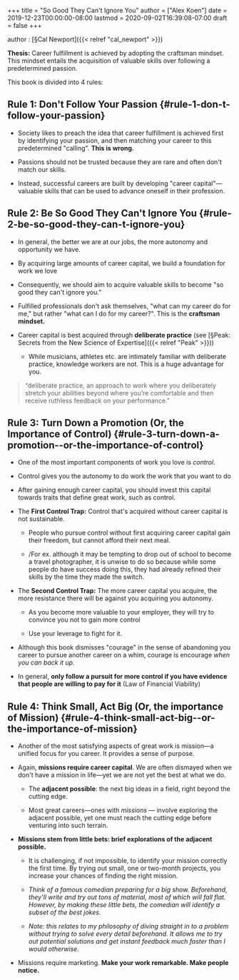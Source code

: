 +++
title = "So Good They Can't Ignore You"
author = ["Alex Koen"]
date = 2019-12-23T00:00:00-08:00
lastmod = 2020-09-02T16:39:08-07:00
draft = false
+++

author
: [§Cal Newport]({{< relref "cal_newport" >}})

**Thesis:** Career fulfillment is achieved by adopting the craftsman mindset. This mindset entails the acquisition of valuable skills over following a predetermined passion.

This book is divided into 4 rules:


## Rule 1: Don't Follow Your Passion {#rule-1-don-t-follow-your-passion}

-   Society likes to preach the idea that career fulfillment is achieved first by identifying your passion, and then matching your career to this predetermined "calling". **This is wrong.**

-   Passions should not be trusted because they are rare and often don't match our skills.

-   Instead, successful careers are built by developing "career capital"—valuable skills that can be used to advance oneself in their profession.


## Rule 2: Be So Good They Can't Ignore You {#rule-2-be-so-good-they-can-t-ignore-you}

-   In general, the better we are at our jobs, the more autonomy and opportunity we have.

-   By acquiring large amounts of career capital, we build a foundation for work we love

-   Consequently, we should aim to acquire valuable skills to become "so good they can't ignore you."

-   Fulfilled professionals don't ask themselves, "what can my career do for me," but rather "what can I do for my career?". This is the **craftsman mindset.**

-   Career capital is best acquired through **deliberate practice** (see [§Peak: Secrets from the New Science of Expertise]({{< relref "Peak" >}}))
    -   While musicians, athletes etc. are intimately familiar with deliberate practice, knowledge workers are not. This is a huge advantage for you.

> “deliberate practice, an approach to work where you deliberately stretch your abilities beyond where you’re comfortable and then receive ruthless feedback on your performance.”


## Rule 3: Turn Down a Promotion (Or, the Importance of Control) {#rule-3-turn-down-a-promotion--or-the-importance-of-control}

-   One of the most important components of work you love is _control_.

-   Control gives you the autonomy to do work the work that you want to do

-   After gaining enough career capital, you should invest this capital towards traits that define great work, such as control.

-   The **First Control Trap:** Control that's acquired without career capital is not sustainable.
    -   People who pursue control without first acquiring career capital gain their freedom, but cannot afford their next meal.

    -   /For ex. although it may be tempting to drop out of school to become a travel photographer, it is unwise to do so because while some people do have success doing this, they had already refined their skills by the time they made the switch.

-   The **Second Control Trap:** The more career capital you acquire, the more resistance there will be against you acquiring you autonomy.
    -   As you become more valuable to your employer, they will try to convince you not to gain more control

    -   Use your leverage to fight for it.

-   Although this book dismisses "courage" in the sense of abandoning you career to pursue another career on a whim, courage is encourage _when you can back it up._

-   In general, **only follow a pursuit for more control if you have evidence that people are willing to pay for it** (Law of Financial Viability)


## Rule 4: Think Small, Act Big (Or, the importance of Mission) {#rule-4-think-small-act-big--or-the-importance-of-mission}

-   Another of the most satisfying aspects of great work is mission—a unified focus for you career. It provides a sense of purpose.

-   Again, **missions require career capital**. We are often dismayed when we don't have a mission in life—yet we are not yet the best at what we do.
    -   The **adjacent possible**: the next big ideas in a field, right beyond the cutting edge.

    -   Most great careers—ones with _missions_ — involve exploring the adjacent possible, yet one must reach the cutting edge before venturing into such terrain.

-   **Missions stem from little bets: brief explorations of the adjacent possible.**
    -   It is challenging, if not impossible, to identify your mission correctly the first time. By trying out small, one or two-month projects, you increase your chances of finding the right mission.

    -   _Think of a famous comedian preparing for a big show. Beforehand, they'll write and try out tons of material, most of which will fall flat. However, by making these little bets, the comedian will identify a subset of the best jokes._

    -   _Note: this relates to my philosophy of diving straight in to a problem without trying to solve every detail beforehand. It allows me to try out potential solutions and get instant feedback much faster than I would otherwise._

-   Missions require marketing. **Make your work remarkable. Make people notice.**
